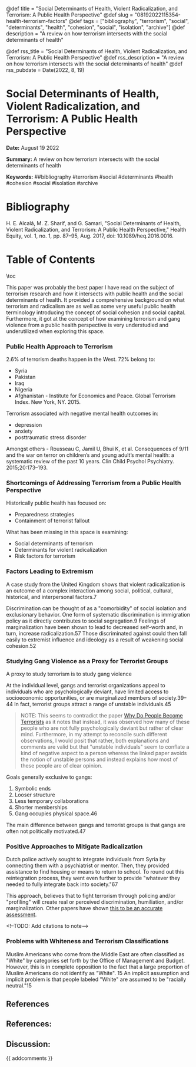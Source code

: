 @def title = "Social Determinants of Health, Violent Radicalization, and Terrorism: A Public Health Perspective"
@def slug = "08192022115354-health-terrorism-factors"
@def tags = ["bibliography", "terrorism", "social", "determinants", "health", "cohesion", "social", "isolation", "archive"]
@def description = "A review on how terrorism intersects with the social determinants of health"

@def rss_title = "Social Determinants of Health, Violent Radicalization, and Terrorism: A Public Health Perspective"
@def rss_description = "A review on how terrorism intersects with the social determinants of health"
@def rss_pubdate = Date(2022, 8, 19)


Social Determinants of Health, Violent Radicalization, and Terrorism: A Public Health Perspective
=========

**Date:** August 19 2022

**Summary:** A review on how terrorism intersects with the social determinants of health

**Keywords:** ##bibliography #terrorism #social #determinants #health #cohesion #social #isolation  #archive

Bibliography
==========

H. E. Alcalá, M. Z. Sharif, and G. Samari, "Social Determinants of Health, Violent Radicalization, and Terrorism: A Public Health Perspective," Health Equity, vol. 1, no. 1, pp. 87–95, Aug. 2017, doi: 10.1089/heq.2016.0016.

Table of Contents
=========

\toc

This paper was probably the best paper I have read on the subject of terrorism research and how it intersects with public health and the social determinants of health. It provided a comprehensive background on what terrorism and radicalism are as well as some very useful public health terminology introducing the concept of social cohesion and social capital. Furthermore, it got at the concept of how examining terrorism and gang violence from a public health perspective is very understudied and underutilized when exploring this space.

### Public Health Approach to Terrorism

2.6% of terrorism deaths happen in the West. 72% belong to:

  * Syria
  * Pakistan
  * Iraq
  * Nigeria
  * Afghanistan - Institute for Economics and Peace. Global Terrorism Index. New York, NY. 2015.

Terrorism associated with negative mental health outcomes in:

  * depression
  * anxiety
  * posttraumatic stress disorder

Amongst others - Rousseau C, Jamil U, Bhui K, et al. Consequences of 9/11 and the war on terror on children’s and young adult’s mental health: a systematic review of the past 10 years. Clin Child Psychol Psychiatry. 2015;20:173–193.

### Shortcomings of Addressing Terrorism from a Public Health Perspective

Historically public health has focused on: 

  * Preparedness strategies
  * Containment of terrorist fallout

What has been missing in this space is examining:

  * Social determinants of terrorism
  * Determinants for violent radicalization
  * Risk factors for terrorism

### Factors Leading to Extremism

A case study from the United Kingdom shows that violent radicalization is an outcome of a complex interaction among social, political, cultural, historical, and interpersonal factors.7 

Discrimination can be thought of as a "comorbidity" of social isolation and exclusionary behavior. One form of systematic discrimination is immigration policy as it directly contributes to social segregation.9 Feelings of marginalization have been shown to lead to decreased self-worth and, in turn, increase radicalization.57 Those discriminated against could then fall easily to extremist influence and ideology as a result of weakening social cohesion.52

### Studying Gang Violence as a Proxy for Terrorist Groups

A proxy to study terrorism is to study gang violence

At the individual level, gangs and terrorist organizations appeal to individuals who are psychologically deviant, have limited access to socioeconomic opportunities, or are marginalized members of society.39–44 In fact, terrorist groups attract a range of unstable individuals.45

> NOTE: This seems to contradict the paper [Why Do People Become Terrorists](/08232022220130-people-become-terrorists.md) as it notes that instead, it was observed how many of these people who are not fully psychologically deviant but rather of clear mind. Furthermore, in my attempt to reconcile such different observations, I would posit that rather, both explanations and comments are valid but that "unstable individuals" seem to conflate a kind of negative aspect to a person whereas the linked paper avoids the notion of unstable persons and instead explains how most of these people are of clear opinion.


Goals generally exclusive to gangs:

1. Symbolic ends
2. Looser structure
3. Less temporary collaborations
4. Shorter memberships
5. Gang occupies physical space.46

The main difference between gangs and terrorist groups is that gangs are often not politically motivated.47 

### Positive Approaches to Mitigate Radicalization

Dutch police actively sought to integrate individuals from Syria by connecting them with a psychiatrist or mentor. Then, they provided assistance to find housing or means to return to school. To round out this reintegration process, they went even further to provide "whatever they needed to fully integrate back into society."67 

This approach, believes that to fight terrorism through policing and/or "profiling" will create real or perceived discrimination, humiliation, and/or marginalization. Other papers have shown [this to be an accurate assessment](/08232022220130-people-become-terrorists.md).

<!–TODO: Add citations to note–>

### Problems with Whiteness and Terrorism Classifications

Muslim Americans who come from the Middle East are often classified as "White" by categories set forth by the Office of Management and Budget. However, this is in complete opposition to the fact that a large proportion of Muslim Americans do not identify as "White". 15 An implicit assumption and implicit problem is that people labeled "White" are assumed to be "racially neutral."15 

## References

## References:
## Discussion: 

{{ addcomments }}
